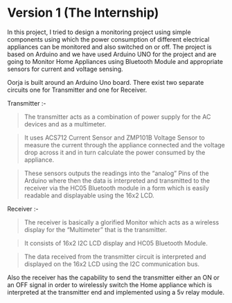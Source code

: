 # Version 1 (The Internship)

In this project, I tried to design a monitoring project using simple components using which the power consumption of different electrical appliances can be monitored and also switched on or off. The project is based on Arduino and we have used Arduino UNO for the project and are going to Monitor Home Appliances using Bluetooth Module and appropriate sensors for current and voltage sensing. 

Oorja is built around an Arduino Uno board. There exist two separate circuits one for Transmitter and one for Receiver.

Transmitter :-

> The transmitter acts as a combination of power supply for the AC devices and as a multimeter.

> It uses ACS712 Current Sensor and ZMP101B Voltage Sensor to measure the current through the appliance connected and the voltage drop across it and in turn calculate the power consumed by the appliance.

> These sensors outputs the readings into the “analog” Pins of the Arduino where then the data is interpreted and transmitted to the receiver via the HC05 Bluetooth module in a form which is easily readable and displayable using the 16x2 LCD.

Receiver :-

> The receiver is basically a glorified Monitor which acts as a wireless display for the “Multimeter” that is the transmitter.

> It consists of 16x2 I2C LCD display and HC05 Bluetooth Module.

> The data received from the transmitter circuit is interpreted and displayed on the 16x2 LCD using the I2C communication bus.


Also the receiver has the capability to send the transmitter either an ON or an OFF signal in order to wirelessly switch the Home appliance which is interpreted at the transmitter end and implemented using a 5v relay module.
